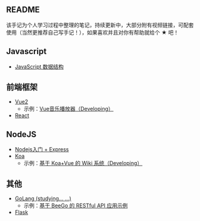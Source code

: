 ## README

该手记为个人学习过程中整理的笔记，持续更新中，大部分附有视频链接，可配套使用（当然更推荐自己写手记！），如果喜欢并且对你有帮助就给个 ★ 吧！ 

## Javascript

- [JavaScript 数据结构](./Javascript-DataStructures)

## 前端框架

- [Vue2](./Vue2-Study)
  - 示例：[Vue音乐播放器（Developing）](https://github.com/EsunR/vue-music)
- [React](./React-Study)

## NodeJS

- [Nodejs入门 + Express](./Express-Study)
- [Koa](./Koa-Study)
  - 示例：[基于 Koa+Vue 的 Wiki 系统（Developing）](https://github.com/EsunR/RWiki)

## 其他

- [GoLang (studying... ...)](./GoLang-Study)
  - 示例：[基于 BeeGo 的 RESTful API 应用示例](https://github.com/EsunR/RWiki-GoServe)
- [Flask](./Flask-Study)

